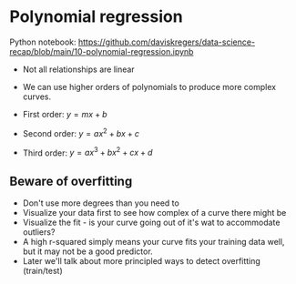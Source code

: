 # Polynomial regression

Python notebook: https://github.com/daviskregers/data-science-recap/blob/main/10-polynomial-regression.ipynb

- Not all relationships are linear
- We can use higher orders of polynomials to produce more complex curves.

- First order: $y = mx + b$
- Second order: $y = ax^2 + bx + c$
- Third order: $y = ax^3 + bx^2 + cx + d$

## Beware of overfitting

- Don't use more degrees than you need to
- Visualize your data first to see how complex of a curve there might be
- Visualize the fit - is your curve going out of it's wat to accommodate outliers?
- A high r-squared simply means your curve fits your training data well, but it may not be a good predictor.
- Later we'll talk about more principled ways to detect overfitting (train/test)


